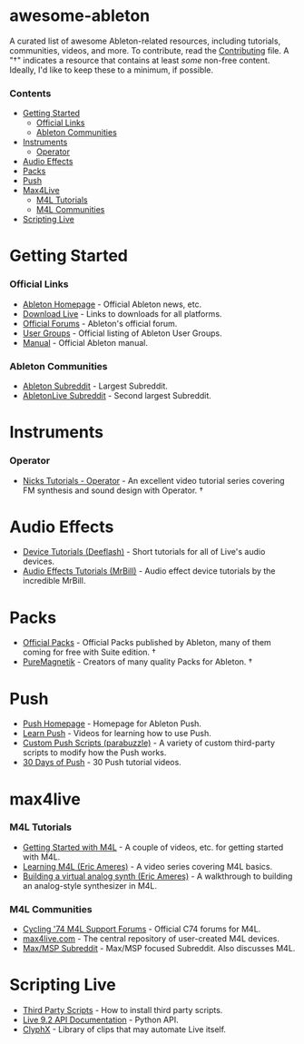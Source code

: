# awesome-ableton
A curated list of awesome Ableton-related resources, including tutorials, communities, videos, and more. To contribute, read the [Contributing](https://github.com/cfdrake/awesome-ableton/blob/master/CONTRIBUTING.md) file. A "†" indicates a resource that contains at least _some_ non-free content. Ideally, I'd like to keep these to a minimum, if possible.

### Contents
- [Getting Started](#getting-started)
  - [Official Links](#official-links)
  - [Ableton Communities](#ableton-communities)
- [Instruments](#instruments)
  - [Operator](#operator)
- [Audio Effects](#audio-effects)
- [Packs](#packs)
- [Push](#push)
- [Max4Live](#max4live)
  - [M4L Tutorials](#m4l-tutorials)
  - [M4L Communities](#m4l-communities)
- [Scripting Live](#scripting-live)

# Getting Started

### Official Links
* [Ableton Homepage](https://www.ableton.com/) - Official Ableton news, etc.
* [Download Live](https://www.ableton.com/en/trial/) - Links to downloads for all platforms.
* [Official Forums](https://forum.ableton.com/) - Ableton's official forum.
* [User Groups](https://www.ableton.com/en/community/user-groups) - Official listing of Ableton User Groups.
* [Manual](https://www.ableton.com/en/manual/welcome-to-live/) - Official Ableton manual.

### Ableton Communities
* [Ableton Subreddit](https://www.reddit.com/r/ableton) - Largest Subreddit.
* [AbletonLive Subreddit](https://www.reddit.com/r/abletonlive) - Second largest Subreddit.

# Instruments

### Operator
* [Nicks Tutorials - Operator](http://nickstutorials.com/product/sound-design-in-ableton-live-operator-video-tutorials/) - An excellent video tutorial series covering FM synthesis and sound design with Operator. †

# Audio Effects
* [Device Tutorials (Deeflash)](https://www.youtube.com/playlist?list=PLYag5TdGzlpCLg0AgfICu7RncfbeCESrg) - Short tutorials for all of Live's audio devices.
* [Audio Effects Tutorials (MrBill)](http://mrbillstunes.com/ableton-tutorials/ableton-devices/audio-effects/) - Audio effect device tutorials by the incredible MrBill.

# Packs
* [Official Packs](https://www.ableton.com/en/packs/) - Official Packs published by Ableton, many of them coming for free with Suite edition. †
* [PureMagnetik](http://puremagnetik.com/) - Creators of many quality Packs for Ableton. †

# Push
* [Push Homepage](https://www.ableton.com/en/push/) - Homepage for Ableton Push.
* [Learn Push](https://www.ableton.com/en/help/learn-push/) - Videos for learning how to use Push.
* [Custom Push Scripts (parabuzzle)](https://github.com/parabuzzle/ableton_push) - A variety of custom third-party scripts to modify how the Push works.
* [30 Days of Push](https://www.youtube.com/watch?list=PLliH3RZ5hf8RbOMRkFovLVQ8v2ZSSgEYR&v=VGUphSmK9gY) - 30 Push tutorial videos.

# max4live

### M4L Tutorials
* [Getting Started with M4L](https://www.ableton.com/en/help/article/how-get-started-max-live-9/) - A couple of videos, etc. for getting started with M4L.
* [Learning M4L (Eric Ameres)](https://www.youtube.com/watch?v=gP0hjBvi0NY&list=PL592456DB33616258) - A video series covering M4L basics.
* [Building a virtual analog synth (Eric Ameres)](https://www.youtube.com/watch?v=W2uUbKaZ_9E&list=PL6CE63AB005E84E10) - A walkthrough to building an analog-style synthesizer in M4L.

### M4L Communities
* [Cycling '74 M4L Support Forums](https://cycling74.com/forums/forum/max/#gsc.tab=0) - Official C74 forums for M4L.
* [max4live.com](http://maxforlive.com/) - The central repository of user-created M4L devices.
* [Max/MSP Subreddit](https://www.reddit.com/r/MaxMSP/) - Max/MSP focused Subreddit. Also discusses M4L.

# Scripting Live
* [Third Party Scripts](https://www.ableton.com/en/help/article/install-third-party-remote-script/) - How to install third party scripts.
* [Live 9.2 API Documentation](http://julienbayle.net/PythonLiveAPI_documentation/Live9.2.xml) - Python API.
* [ClyphX](http://beatwise.proboards.com/thread/992/current-version-clyphx-live-8) - Library of clips that may automate Live itself.
